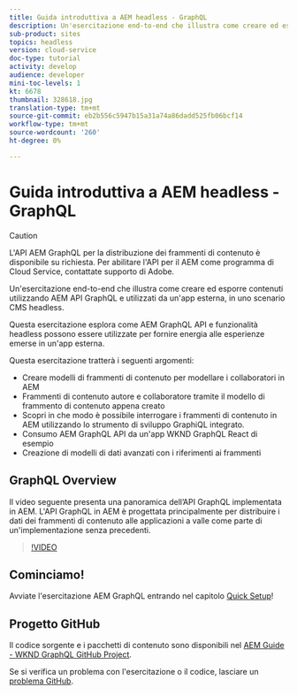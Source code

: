 ```yaml
---
title: Guida introduttiva a AEM headless - GraphQL
description: Un'esercitazione end-to-end che illustra come creare ed esporre il contenuto utilizzando AEM API GraphQL.
sub-product: sites
topics: headless
version: cloud-service
doc-type: tutorial
activity: develop
audience: developer
mini-toc-levels: 1
kt: 6678
thumbnail: 328618.jpg
translation-type: tm+mt
source-git-commit: eb2b556c5947b15a31a74a86dadd525fb06bcf14
workflow-type: tm+mt
source-wordcount: '260'
ht-degree: 0%

---
```



# Guida introduttiva a AEM headless - GraphQL

>[!CAUTION]
>
> L&#39;API AEM GraphQL per la distribuzione dei frammenti di contenuto è disponibile su richiesta.
> Per abilitare l&#39;API per il AEM come programma di Cloud Service, contattate  supporto di Adobe.

Un&#39;esercitazione end-to-end che illustra come creare ed esporre contenuti utilizzando AEM API GraphQL e utilizzati da un&#39;app esterna, in uno scenario CMS headless.

Questa esercitazione esplora come AEM GraphQL API e funzionalità headless possono essere utilizzate per fornire energia alle esperienze emerse in un&#39;app esterna.

Questa esercitazione tratterà i seguenti argomenti:

* Creare modelli di frammenti di contenuto per modellare i collaboratori in AEM
* Frammenti di contenuto autore e collaboratore tramite il modello di frammento di contenuto appena creato
* Scopri in che modo è possibile interrogare i frammenti di contenuto in AEM utilizzando lo strumento di sviluppo GraphiQL integrato.
* Consumo AEM GraphQL API da un&#39;app WKND GraphQL React di esempio
* Creazione di modelli di dati avanzati con i riferimenti ai frammenti

## GraphQL Overview

Il video seguente presenta una panoramica dell’API GraphQL implementata in AEM. L&#39;API GraphQL in AEM è progettata principalmente per distribuire i dati dei frammenti di contenuto alle applicazioni a valle come parte di un&#39;implementazione senza precedenti.

>[!VIDEO](https://video.tv.adobe.com/v/328618/?quality=12&learn=on)

## Cominciamo!

Avviate l&#39;esercitazione AEM GraphQL entrando nel capitolo [Quick Setup](./setup.md)!

## Progetto GitHub

Il codice sorgente e i pacchetti di contenuto sono disponibili nel [AEM Guide - WKND GraphQL GitHub Project](https://github.com/adobe/aem-guides-wknd-graphql).

Se si verifica un problema con l&#39;esercitazione o il codice, lasciare un [problema GitHub](https://github.com/adobe/aem-guides-wknd-graphql/issues).
